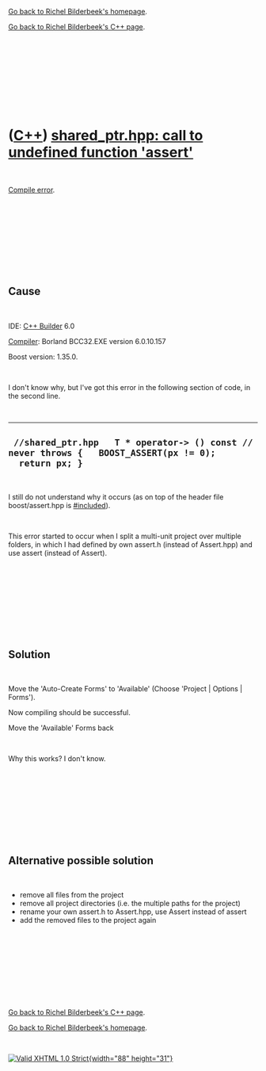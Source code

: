 [Go back to Richel Bilderbeek's homepage](index.htm).

[Go back to Richel Bilderbeek's C++ page](Cpp.htm).

 

 

 

 

 

([C++](Cpp.htm)) [shared\_ptr.hpp: call to undefined function 'assert'](CppCompileErrorShared_ptrHppCallToUndefinedFunctionAssert.htm)
======================================================================================================================================

 

[Compile error](CppCompileError.htm).

 

 

 

 

 

Cause
-----

 

IDE: [C++ Builder](CppBuilder.htm) 6.0

[Compiler](CppCompiler.htm): Borland BCC32.EXE version 6.0.10.157

Boost version: 1.35.0.

 

I don't know why, but I've got this error in the following section of
code, in the second line.

 

  ---------------------------------------------------------------------------------------------------------
  ` //shared_ptr.hpp   T * operator-> () const // never throws {   BOOST_ASSERT(px != 0);   return px; }`
  ---------------------------------------------------------------------------------------------------------

 

I still do not understand why it occurs (as on top of the header file
boost/assert.hpp is [\#included](CppInclude.htm)).

 

This error started to occur when I split a multi-unit project over
multiple folders, in which I had defined by own assert.h (instead of
Assert.hpp) and use assert (instead of Assert).

 

 

 

 

 

Solution
--------

 

Move the 'Auto-Create Forms' to 'Available' (Choose 'Project | Options |
Forms').

Now compiling should be successful.

Move the 'Available' Forms back

 

Why this works? I don't know.

 

 

 

 

 

Alternative possible solution
-----------------------------

 

-   remove all files from the project
-   remove all project directories (i.e. the multiple paths for
    the project)
-   rename your own assert.h to Assert.hpp, use Assert instead of assert
-   add the removed files to the project again

 

 

 

 

 

[Go back to Richel Bilderbeek's C++ page](Cpp.htm).

[Go back to Richel Bilderbeek's homepage](index.htm).

 

[![Valid XHTML 1.0 Strict](valid-xhtml10.png){width="88"
height="31"}](http://validator.w3.org/check?uri=referer)
